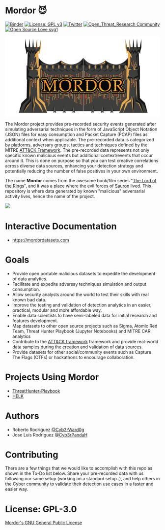 # Mordor 😈

[![Binder](https://mybinder.org/badge_logo.svg)](https://mybinder.org/v2/gh/OTRF/mordor/master)
[![License: GPL v3](https://img.shields.io/badge/License-GPLv3-blue.svg)](https://www.gnu.org/licenses/gpl-3.0)
[![Twitter](https://img.shields.io/twitter/follow/Mordor_Project.svg?style=social&label=Follow)](https://twitter.com/Mordor_Project)
[![Open_Threat_Research Community](https://img.shields.io/badge/Open_Threat_Research-Community-brightgreen.svg)](https://twitter.com/OTR_Community)
[![Open Source Love svg1](https://badges.frapsoft.com/os/v3/open-source.svg?v=103)](https://github.com/ellerbrock/open-source-badges/)

![mordor_logo](./docs/images/logo/logo.png)

The Mordor project provides pre-recorded security events generated after simulating adversarial techniques in the form of JavaScript Object Notation (JSON) files for easy consumption and Packet Capture (PCAP) files as additional context when applicable. The pre-recorded data is categorized by platforms, adversary groups, tactics and techniques defined by the MITRE [ATT&CK Framework](https://attack.mitre.org/wiki/Main_Page). The pre-recorded data represents not only specific known malicious events but additional context/events that occur around it. This is done on purpose so that you can test creative correlations across diverse data sources, enhancing your detection strategy and potentially reducing the number of false positives in your own environment.

The name **Mordor** comes from the awesome book/film series "[The Lord of the Rings](https://en.wikipedia.org/wiki/The_Lord_of_the_Rings_(film_series))", and it was a place where the evil forces of [Sauron](https://en.wikipedia.org/wiki/Sauron) lived. This repository is where data generated by known "malicious" adversarial activity lives, hence the name of the project.

<img src="https://media.giphy.com/media/26uN0fPodsblcQ2V8S/giphy.gif" width="980" />

# Interactive Documentation

* https://mordordatasets.com

# Goals

* Provide open portable malicious datasets to expedite the development of data analytics. 
* Facilitate and expedite adversay techniques simulation and output consumption.
* Allow security analysts around the world to test their skills with real known bad data.
* Improve the testing and validation of detection analytics in an easier, practical, modular and more affordable way. 
* Enable data scientists to have semi-labeled data for initial research and features development.
* Map datasets to other open source projects such as Sigma, Atomic Red Team, Threat Hunter Playbook (Jupyter Notebooks) and MITRE CAR analytics
* Contribute to the [ATT&CK framework](https://attack.mitre.org/wiki/Main_Page) framework and provide real-world data samples during the creation and validation of data sources.
* Provide datasets for other social/community events such as Capture The Flags (CTFs) or hackathons to encourage collaboration.

# Projects Using Mordor

* [ThreatHunter-Playbook](https://github.com/Cyb3rWard0g/ThreatHunter-Playbook)
* [HELK](https://github.com/Cyb3rWard0g/HELK)

# Authors

* Roberto Rodriguez [@Cyb3rWard0g](https://twitter.com/Cyb3rWard0g)
* Jose Luis Rodriguez [@Cyb3rPandaH](https://twitter.com/Cyb3rPandaH)

# Contributing

There are a few things that we would like to accomplish with this repo as shown in the To-Do list below. Share your pre-recorded data with us following our same setup (working on a standard setup..), and help others in the Cyber community to validate their detection use cases in a faster and easier way.  

# License: GPL-3.0

[ Mordor's GNU General Public License](https://github.com/Cyb3rWard0g/Mordor/blob/master/LICENSE)